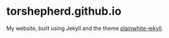 # torshepherd.github.io
My website, built using Jekyll and the theme [plainwhite-jekyll](https://https://github.com/thelehhman/plainwhite-jekyll).
